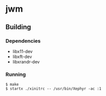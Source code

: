 # jwm

## Building

### Dependencies

* libx11-dev
* libxft-dev
* libxrandr-dev

### Running

```
$ make
$ startx ./xinitrc -- /usr/bin/Xephyr -ac :1
```
